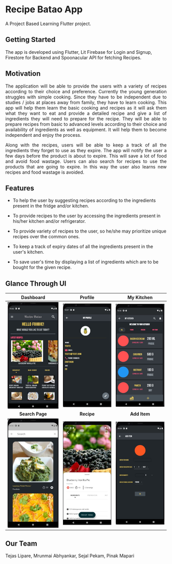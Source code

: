 # Recipe Batao App

A Project Based Learning Flutter project.

## Getting Started
The app is developed using Flutter, Lit Firebase for Login and Signup, Firestore for Backend and Spoonacular API for fetching Recipes.


## Motivation
<p align="justify">The application will be able to provide the users with a variety of recipes according to their choice and preference. Currently the young generation struggles with simple cooking. Since they have to be independent due to studies / jobs at places away from family, they have to learn cooking. This app will help them learn the basic cooking and recipes as it will ask them what they want to eat and provide a detailed recipe and give a list of ingredients they will need to prepare for the recipe. They will be able to prepare recipes from basic to advanced levels according to their choice and availability of ingredients as well as equipment. It will help them to become independent and enjoy the process.</p>

<p align="justify">Along with the recipes, users will be able to keep a track of all the ingredients they forget to use as they expire. The app will notify the user a few days before the product is about to expire. This will save a lot of food and avoid food wastage. Users can also search for recipes to use the products that are going to expire. In this way the user also learns new recipes and food wastage is avoided.</p>



## Features
 - To help the user by suggesting recipes according to the ingredients present in the fridge and/or kitchen.

 - To provide recipes to the user by accessing the ingredients present in his/her kitchen and/or refrigerator.

 - To provide variety of recipes to the user, so he/she may prioritize unique recipes over the common ones.

 - To keep a track of expiry dates of all the ingredients present in the user's kitchen.

 - To save user's time by displaying a list of ingredients which are to be bought for the given recipe.


## Glance Through UI

**Dashboard**             |  **Profile**               |  **My Kitchen**
:-------------------------:|:-------------------------:|:-------------------------:
<img src="/assets/ui_ss/Dashboard.jpg" alt="Dashboard" width="200"/>  |  <img src="/assets/ui_ss/Profile.jpg" alt="Profile" width="200"/>  |  <img src="/assets/ui_ss/My_Kitchen.jpg" alt="My_Kitchen" width="200"/>
**Search Page**             |  **Recipe**               |  **Add Item**
<img src="/assets/ui_ss/Search_Page.jpg" alt="Search_Page" width="200"/>  |  <img src="/assets/ui_ss/Recipe.jpg" alt="Recipe" width="200"/>  |  <img src="/assets/ui_ss/Add_Item.jpg" alt="Add_Item" width="200"/>


## Our Team

Tejas Lipare, Mrunmai Abhyankar, Sejal Pekam, Pinak Mapari
